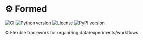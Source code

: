 # ⚙️  Formed

[![CI](https://github.com/altescy/formed/actions/workflows/ci.yml/badge.svg)](https://github.com/altescy/formed/actions/workflows/ci.yml)
[![Python version](https://img.shields.io/pypi/pyversions/formed)](https://github.com/altescy/formed)
[![License](https://img.shields.io/github/license/altescy/formed)](https://github.com/altescy/formed/blob/master/LICENSE)
[![PyPI version](https://img.shields.io/pypi/v/formed)](https://pypi.org/project/formed/)

⚙️ Flexible framework for organizing data/experiments/workflows

